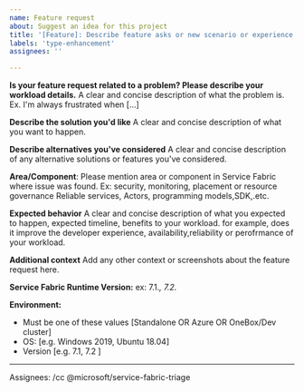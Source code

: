 ```yaml
---
name: Feature request
about: Suggest an idea for this project
title: '[Feature]: Describe feature asks or new scenario or experience you want to enable'
labels: 'type-enhancement'
assignees: ''

---
```


**Is your feature request related to a problem? Please describe your workload details.**
A clear and concise description of what the problem is. Ex. I'm always frustrated when [...]

**Describe the solution you'd like**
A clear and concise description of what you want to happen.

**Describe alternatives you've considered**
A clear and concise description of any alternative solutions or features you've considered.


**Area/Component**:
Please mention area or component in Service Fabric where issue was found. Ex: security, monitoring, placement or resource governance Reliable services, Actors, programming models,SDK,.etc.


**Expected behavior**
A clear and concise description of what you expected to happen, expected timeline, benefits to your workload. for example, does it improve the developer experience, availability,reliability or perofrmance of your workload.


**Additional context**
Add any other context or screenshots about the feature request here.

**Service Fabric Runtime Version:** 
ex: 7.1.*, 7.2.*

**Environment:**
 - Must be one of these values [Standalone OR Azure OR OneBox/Dev cluster]
 - OS: [e.g. Windows 2019, Ubuntu 18.04] 
 - Version [e.g. 7.1, 7.2 ]

---
Assignees: /cc @microsoft/service-fabric-triage
